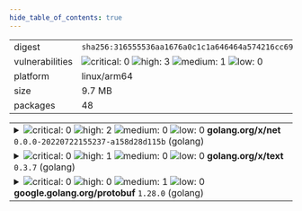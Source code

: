 ```yaml
---
hide_table_of_contents: true
---
```


<table>
<tr><td>digest</td><td><code>sha256:316555536aa1676a0c1c1a646464a574216cc69f58e0db116d39970115dcb487</code></td><tr><tr><td>vulnerabilities</td><td><img alt="critical: 0" src="https://img.shields.io/badge/critical-0-lightgrey"/> <img alt="high: 3" src="https://img.shields.io/badge/high-3-e25d68"/> <img alt="medium: 1" src="https://img.shields.io/badge/medium-1-fbb552"/> <img alt="low: 0" src="https://img.shields.io/badge/low-0-lightgrey"/> <!-- unspecified: 0 --></td></tr>
<tr><td>platform</td><td>linux/arm64</td></tr>
<tr><td>size</td><td>9.7 MB</td></tr>
<tr><td>packages</td><td>48</td></tr>
</table>
</details></table>
</details>

<table>
<tr><td valign="top">
<details><summary><img alt="critical: 0" src="https://img.shields.io/badge/C-0-lightgrey"/> <img alt="high: 2" src="https://img.shields.io/badge/H-2-e25d68"/> <img alt="medium: 0" src="https://img.shields.io/badge/M-0-lightgrey"/> <img alt="low: 0" src="https://img.shields.io/badge/L-0-lightgrey"/> <!-- unspecified: 0 --><strong>golang.org/x/net</strong> <code>0.0.0-20220722155237-a158d28d115b</code> (golang)</summary>

<small><code>pkg:golang/golang.org/x/net@0.0.0-20220722155237-a158d28d115b</code></small><br/>
<a href="https://scout.docker.com/v/CVE-2022-41721?s=github&n=net&ns=golang.org%2Fx&t=golang&vr=%3E%3D0.0.0-20220524220425-1d687d428aca%2C%3C0.1.1-0.20221104162952-702349b0e862"><img alt="high 7.5: CVE--2022--41721" src="https://img.shields.io/badge/CVE--2022--41721-lightgrey?label=high%207.5&labelColor=e25d68"/></a> <i>Inconsistent Interpretation of HTTP Requests ('HTTP Request/Response Smuggling')</i>

<table>
<tr><td>Affected range</td><td><code>>=0.0.0-20220524220425-1d687d428aca<br/><0.1.1-0.20221104162952-702349b0e862</code></td></tr>
<tr><td>Fixed version</td><td><code>0.1.1-0.20221104162952-702349b0e862</code></td></tr>
<tr><td>CVSS Score</td><td><code>7.5</code></td></tr>
<tr><td>CVSS Vector</td><td><code>CVSS:3.1/AV:N/AC:L/PR:N/UI:N/S:U/C:N/I:N/A:H</code></td></tr>
<tr><td>EPSS Score</td><td><code>0.173%</code></td></tr>
<tr><td>EPSS Percentile</td><td><code>55th percentile</code></td></tr>
</table>

<details><summary>Description</summary>
<blockquote>

A request smuggling attack is possible when using MaxBytesHandler. When using MaxBytesHandler, the body of an HTTP request is not fully consumed. When the server attempts to read HTTP2 frames from the connection, it will instead be reading the body of the HTTP request, which could be attacker-manipulated to represent arbitrary HTTP2 requests.

### Specific Go Packages Affected
golang.org/x/net/http2/h2c

</blockquote>
</details>

<a href="https://scout.docker.com/v/CVE-2022-27664?s=github&n=net&ns=golang.org%2Fx&t=golang&vr=%3C0.0.0-20220906165146-f3363e06e74c"><img alt="high 7.5: CVE--2022--27664" src="https://img.shields.io/badge/CVE--2022--27664-lightgrey?label=high%207.5&labelColor=e25d68"/></a> 

<table>
<tr><td>Affected range</td><td><code>&lt;0.0.0-20220906165146-f3363e06e74c</code></td></tr>
<tr><td>Fixed version</td><td><code>0.0.0-20220906165146-f3363e06e74c</code></td></tr>
<tr><td>CVSS Score</td><td><code>7.5</code></td></tr>
<tr><td>CVSS Vector</td><td><code>CVSS:3.1/AV:N/AC:L/PR:N/UI:N/S:U/C:N/I:N/A:H</code></td></tr>
<tr><td>EPSS Score</td><td><code>0.271%</code></td></tr>
<tr><td>EPSS Percentile</td><td><code>68th percentile</code></td></tr>
</table>

<details><summary>Description</summary>
<blockquote>

In net/http in Go before 1.18.6 and 1.19.x before 1.19.1, attackers can cause a denial of service because an HTTP/2 connection can hang during closing if shutdown were preempted by a fatal error.

</blockquote>
</details>
</details></td></tr>

<tr><td valign="top">
<details><summary><img alt="critical: 0" src="https://img.shields.io/badge/C-0-lightgrey"/> <img alt="high: 1" src="https://img.shields.io/badge/H-1-e25d68"/> <img alt="medium: 0" src="https://img.shields.io/badge/M-0-lightgrey"/> <img alt="low: 0" src="https://img.shields.io/badge/L-0-lightgrey"/> <!-- unspecified: 0 --><strong>golang.org/x/text</strong> <code>0.3.7</code> (golang)</summary>

<small><code>pkg:golang/golang.org/x/text@0.3.7</code></small><br/>
<a href="https://scout.docker.com/v/CVE-2022-32149?s=github&n=text&ns=golang.org%2Fx&t=golang&vr=%3C0.3.8"><img alt="high 7.5: CVE--2022--32149" src="https://img.shields.io/badge/CVE--2022--32149-lightgrey?label=high%207.5&labelColor=e25d68"/></a> <i>Missing Release of Resource after Effective Lifetime</i>

<table>
<tr><td>Affected range</td><td><code>&lt;0.3.8</code></td></tr>
<tr><td>Fixed version</td><td><code>0.3.8</code></td></tr>
<tr><td>CVSS Score</td><td><code>7.5</code></td></tr>
<tr><td>CVSS Vector</td><td><code>CVSS:3.1/AV:N/AC:L/PR:N/UI:N/S:U/C:N/I:N/A:H</code></td></tr>
<tr><td>EPSS Score</td><td><code>0.168%</code></td></tr>
<tr><td>EPSS Percentile</td><td><code>54th percentile</code></td></tr>
</table>

<details><summary>Description</summary>
<blockquote>

The BCP 47 tag parser has quadratic time complexity due to inherent aspects of its design. Since the parser is, by design, exposed to untrusted user input, this can be leveraged to force a program to consume significant time parsing Accept-Language headers. The parser cannot be easily rewritten to fix this behavior for various reasons. Instead the solution implemented in this CL is to limit the total complexity of tags passed into ParseAcceptLanguage by limiting the number of dashes in the string to 1000. This should be more than enough for the majority of real world use cases, where the number of tags being sent is likely to be in the single digits.

### Specific Go Packages Affected
golang.org/x/text/language

</blockquote>
</details>
</details></td></tr>

<tr><td valign="top">
<details><summary><img alt="critical: 0" src="https://img.shields.io/badge/C-0-lightgrey"/> <img alt="high: 0" src="https://img.shields.io/badge/H-0-lightgrey"/> <img alt="medium: 1" src="https://img.shields.io/badge/M-1-fbb552"/> <img alt="low: 0" src="https://img.shields.io/badge/L-0-lightgrey"/> <!-- unspecified: 0 --><strong>google.golang.org/protobuf</strong> <code>1.28.0</code> (golang)</summary>

<small><code>pkg:golang/google.golang.org/protobuf@1.28.0</code></small><br/>
<a href="https://scout.docker.com/v/CVE-2024-24786?s=github&n=protobuf&ns=google.golang.org&t=golang&vr=%3C1.33.0"><img alt="medium 6.6: CVE--2024--24786" src="https://img.shields.io/badge/CVE--2024--24786-lightgrey?label=medium%206.6&labelColor=fbb552"/></a> <i>Loop with Unreachable Exit Condition ('Infinite Loop')</i>

<table>
<tr><td>Affected range</td><td><code>&lt;1.33.0</code></td></tr>
<tr><td>Fixed version</td><td><code>1.33.0</code></td></tr>
<tr><td>CVSS Score</td><td><code>6.6</code></td></tr>
<tr><td>CVSS Vector</td><td><code>CVSS:4.0/AV:N/AC:L/AT:N/PR:N/UI:N/VC:N/VI:N/VA:H/SC:N/SI:N/SA:N/E:U</code></td></tr>
<tr><td>EPSS Score</td><td><code>0.045%</code></td></tr>
<tr><td>EPSS Percentile</td><td><code>18th percentile</code></td></tr>
</table>

<details><summary>Description</summary>
<blockquote>

The protojson.Unmarshal function can enter an infinite loop when unmarshaling certain forms of invalid JSON. This condition can occur when unmarshaling into a message which contains a google.protobuf.Any value, or when the UnmarshalOptions.DiscardUnknown option is set.

</blockquote>
</details>
</details></td></tr>
</table>

